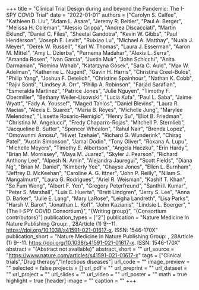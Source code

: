 +++
title = "Clinical Trial Design during and beyond the Pandemic: The I-SPY COVID Trial"
date = "2022-01-01"
authors = ["Carolyn S. Calfee", "Kathleen D. Liu", "Adam L. Asare", "Jeremy R. Beitler", "Paul A. Berger", "Melissa H. Coleman", "Alessio Crippa", "Andrea Discacciati", "Martin Eklund", "Daniel C. Files", "Sheetal Gandotra", "Kevin W. Gibbs", "Paul Henderson", "Joseph E. Levitt", "Ruixiao Lu", "Michael A. Matthay", "Nuala J. Meyer", "Derek W. Russell", "Karl W. Thomas", "Laura J. Esserman", "Aaron M. Mittel", "Amy L. Dzierba", "Purnema Madahar", "Alexis L. Serra", "Amanda Rosen", "Ivan Garcia", "Justin Muir", "John Schicchi", "Anita Darmanian", "Romina Wahab", "Katarzyna Gosek", "Sara C. Auld", "Max W. Adelman", "Katherine L. Nugent", "Gavin H. Harris", "Christina Creel-Bulos", "Philip Yang", "Joshua F. Detelich", "Christine Spainhour", "Nathan K. Cobb", "Rajiv Sonti", "Lindsey A. Orr", "Philip A. Robinson", "Farjad Sarafian", "Esmeralda Martinez", "Patrice Jones", "Julie Nguyen", "Timothy F. Obermiller", "Bethany Weiler-Lisowski", "Lucia Kufa", "Paul L. Saba", "Jaime Wyatt", "Fady A. Youssef", "Maged Tanios", "Daniel Blevins", "Laura R. Macias", "Alexis E. Suarez", "Maria B. Reyes", "Michelle Jung", "Marylee Melendrez", "Lissette Rosario-Remigio", "Henry Su", "Eliot B. Friedman", "Christina M. Angelucci", "Fredy Chaparro-Rojas", "Mitchell P. Sternlieb", "Jacqueline B. Sutter", "Spencer Whealon", "Rahul Nair", "Brenda Lopez", "Omowunmi Amosu", "Hiwet Tzehaie", "Richard G. Wunderink", "Chirag Patel", "Austin Simonson", "Jamal Dodin", "Tony Oliver", "Roxana A. Lupu", "Michelle Meyers", "Timothy E. Albertson", "Angela Haczku", "Erin Hardy", "Brian M. Morrissey", "Maya M. Juarez", "Skyler J. Pearson", "Richard Anthony Lee", "Alpesh N. Amin", "Alejandra Jauregui", "Scott Fields", "Diana Ng", "Brian M. Daniel", "Kimberly Yee", "Chayse Jones", "Ellen L. Burnham", "Jeffrey D. McKeehan", "Caroline A. G. Ittner", "John P. Reilly", "Nilam S. Mangalmurti", "Laura G. Rodrigues", "Ariel R. Weisman", "Kashif T. Khan", "Se Fum Wong", "Albert F. Yen", "Gregory Peterfreund", "Santhi I. Kumar", "Peter S. Marshall", "Luis E. Huerta", "Brett Lindgren", "Jerry S. Lee", "Anna D. Barker", "Julie E. Lang", "Mary LaRose", "Leigha Landreth", "Lisa Parks", "Harsh V. Barot", "Jonathan L. Koff", "John Kazianis", "Lindsie L. Boerger", "{The I-SPY COVID Consortium}", "{Writing group}", "{Consortium contributors}"]
publication_types = ["2"]
publication = "Nature Medicine In Nature Publishing Group: , 28Article (1) 9--11. https://doi.org/10.1038/s41591-021-01617-x. ISSN: 1546-170X"
publication_short = "Nature Medicine In Nature Publishing Group: , 28Article (1) 9--11. https://doi.org/10.1038/s41591-021-01617-x. ISSN: 1546-170X"
abstract = "(Abstract not available)"
abstract_short = ""
url_source = "https://www.nature.com/articles/s41591-021-01617-x"
tags = ["Clinical trials","Drug therapy","Infectious diseases"]
url_code = ""
image_preview = ""
selected = false
projects = []
url_pdf = ""
url_preprint = ""
url_dataset = ""
url_project = ""
url_slides = ""
url_video = ""
url_poster = ""
math = true
highlight = true
[header]
image = ""
caption = ""
+++
